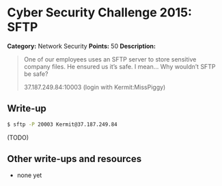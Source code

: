 # Cyber Security Challenge 2015: SFTP

**Category:** Network Security
**Points:** 50
**Description:**

> One of our employees uses an SFTP server to store sensitive company files. He ensured us it’s safe. I mean… Why wouldn’t SFTP be safe?
>
> 37.187.249.84:10003 (login with Kermit:MissPiggy)

## Write-up

```bash
$ sftp -P 20003 Kermit@37.187.249.84
```
(TODO)

## Other write-ups and resources

* none yet
